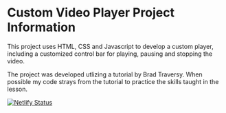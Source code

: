# Custom Video Player Project Information

This project uses HTML, CSS and Javascript to develop a custom player, including a customized control bar for playing, pausing and stopping the video.

The project was developed utlizing a tutorial by Brad Traversy. When possible my code strays from the tutorial to practice the skills taught in the lesson.


[![Netlify Status](https://api.netlify.com/api/v1/badges/e1d83884-4480-4b9a-b844-2ca4e81f3ca7/deploy-status)](https://app.netlify.com/sites/js-custom-video-player/deploys)

